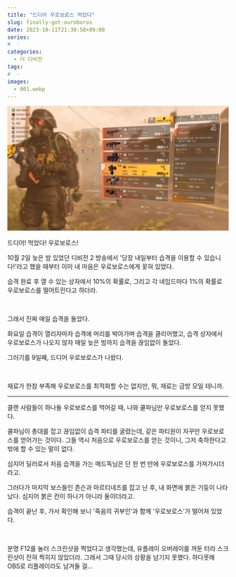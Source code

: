```yaml
---
title: "드디어 우로보로스 먹었다"
slug: finally-got-ouroboros
date: 2023-10-11T21:30:58+09:00
series:
#  - 
categories:
  - 더 디비전
tags:
#  - 
images:
  - 001.webp
---
```


![](001.webp)

드디어! 먹었다! 우로보로스!

10월 2일 늦은 밤 있었던 디비전 2 방송에서 '당장 내일부터 습격을 이용할 수 있습니다!'라고 했을 때부터 이미 내 마음은 우로보로스에게 꽂혀 있었다.

습격 완료 후 열 수 있는 상자에서 10%의 확률로, 그리고 각 네임드마다 1%의 확률로 우로보로스를 떨어트린다고 하더라.

&nbsp;

그래서 진짜 매일 습격을 돌았다.

화요일 습격이 열리자마자 습격에 머리를 박아가며 습격을 클리어했고, 습격 상자에서 우로보로스가 나오지 않자 매일 늦은 밤까지 습격을 끊임없이 돌았다.

그러기를 9일째, 드디어 우로보로스가 나왔다.

&nbsp;

재료가 한참 부족해 우로보로스를 최적화할 수는 없지만, 뭐, 재료는 금방 모일 테니까.

***

클랜 사람들이 하나둘 우로보로스를 먹어갈 때, 나와 쿨파님만 우로보로스를 얻지 못했다.

쿨파님이 총대를 잡고 끊임없이 습격 파티를 굴렸는데, 같은 파티원이 자꾸만 우로보로스를 얻어가는 것이다. 그들 역시 처음으로 우로보로스를 얻는 것이니, 그저 축하한다고밖에 할 수 있는 말이 없다.

심지어 딜러로서 처음 습격을 가는 매드독님은 단 한 번 만에 우로보로스를 가져가시더라고.

그러다가 마지막 보스들인 존슨과 마르티네즈를 잡고 난 후, 내 화면에 붉은 기둥이 나타났다. 심지어 붉은 칸이 하나가 아니라 둘이더라고.

습격이 끝난 후, 가서 확인해 보니 '죽음의 귀부인'과 함께 '우로보로스'가 떨어져 있었다.

&nbsp;

분명 F12를 눌러 스크린샷을 찍었다고 생각했는데, 유플레이 오버레이를 꺼둔 터라 스크린샷이 전혀 찍히지 않았더라. 그래서 그때 당시의 상황을 남기지 못했다. 하다못해 OBS로 리플레이라도 남겨둘 걸...
